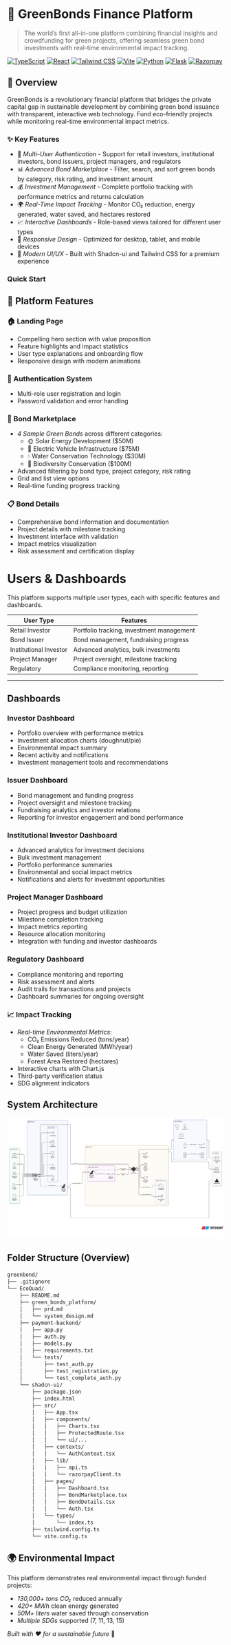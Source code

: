 # 🌱 GreenBonds Finance Platform

> The world’s first all-in-one platform combining financial insights and crowdfunding for green projects, offering seamless green bond investments with real-time environmental impact tracking.

[![TypeScript](https://img.shields.io/badge/TypeScript-007ACC?style=for-the-badge&logo=typescript&logoColor=white)](https://www.typescriptlang.org/)
[![React](https://img.shields.io/badge/React-20232A?style=for-the-badge&logo=react&logoColor=61DAFB)](https://reactjs.org/)
[![Tailwind CSS](https://img.shields.io/badge/Tailwind_CSS-38B2AC?style=for-the-badge&logo=tailwind-css&logoColor=white)](https://tailwindcss.com/)
[![Vite](https://img.shields.io/badge/Vite-646CFF?style=for-the-badge&logo=vite&logoColor=white)](https://vitejs.dev/)
[![Python](https://img.shields.io/badge/Python-3776AB?style=for-the-badge&logo=python&logoColor=white)](https://www.python.org/)
[![Flask](https://img.shields.io/badge/Flask-000000?style=for-the-badge&logo=flask&logoColor=white)](https://flask.palletsprojects.com/)
[![Razorpay](https://img.shields.io/badge/Razorpay-1E94D8?style=for-the-badge&logo=razorpay&logoColor=white)](https://razorpay.com/)


## 🚀 Overview

GreenBonds is a revolutionary financial platform that bridges the private capital gap in sustainable development by combining green bond issuance with transparent, interactive web technology. Fund eco-friendly projects while monitoring real-time environmental impact metrics.

### ✨ Key Features

- 🏦 *Multi-User Authentication* - Support for retail investors, institutional investors, bond issuers, project managers, and regulators
- 📊 *Advanced Bond Marketplace* - Filter, search, and sort green bonds by category, risk rating, and investment amount
- 💰 *Investment Management* - Complete portfolio tracking with performance metrics and returns calculation
- 🌍 *Real-Time Impact Tracking* - Monitor CO₂ reduction, energy generated, water saved, and hectares restored
- 📈 *Interactive Dashboards* - Role-based views tailored for different user types
- 📱 *Responsive Design* - Optimized for desktop, tablet, and mobile devices
- 🎨 *Modern UI/UX* - Built with Shadcn-ui and Tailwind CSS for a premium experience


### Quick Start

## 🌟 Platform Features

### 🏠 Landing Page
- Compelling hero section with value proposition
- Feature highlights and impact statistics  
- User type explanations and onboarding flow
- Responsive design with modern animations

### 🔐 Authentication System
- Multi-role user registration and login
- Password validation and error handling

### 🏪 Bond Marketplace
- *4 Sample Green Bonds* across different categories:
  - 🌞 Solar Energy Development ($50M)
  - 🚗 Electric Vehicle Infrastructure ($75M) 
  - 💧 Water Conservation Technology ($30M)
  - 🌳 Biodiversity Conservation ($100M)
- Advanced filtering by bond type, project category, risk rating
- Grid and list view options
- Real-time funding progress tracking

### 📋 Bond Details
- Comprehensive bond information and documentation
- Project details with milestone tracking
- Investment interface with validation
- Impact metrics visualization
- Risk assessment and certification display

# Users & Dashboards

This platform supports multiple user types, each with specific features and dashboards.

| User Type             | Features                                      |
|-----------------------|-----------------------------------------------|
| Retail Investor       | Portfolio tracking, investment management    |
| Bond Issuer           | Bond management, fundraising progress        |
| Institutional Investor| Advanced analytics, bulk investments         |
| Project Manager       | Project oversight, milestone tracking        |
| Regulatory            | Compliance monitoring, reporting             |

---

## Dashboards

### Investor Dashboard
- Portfolio overview with performance metrics
- Investment allocation charts (doughnut/pie)
- Environmental impact summary
- Recent activity and notifications
- Investment management tools and recommendations

### Issuer Dashboard  
- Bond management and funding progress
- Project oversight and milestone tracking
- Fundraising analytics and investor relations
- Reporting for investor engagement and bond performance

### Institutional Investor Dashboard
- Advanced analytics for investment decisions
- Bulk investment management
- Portfolio performance summaries
- Environmental and social impact metrics
- Notifications and alerts for investment opportunities

### Project Manager Dashboard
- Project progress and budget utilization
- Milestone completion tracking
- Impact metrics reporting
- Resource allocation monitoring
- Integration with funding and investor dashboards

### Regulatory Dashboard
- Compliance monitoring and reporting
- Risk assessment and alerts
- Audit trails for transactions and projects
- Dashboard summaries for ongoing oversight


### 📈 Impact Tracking
- *Real-time Environmental Metrics*:
  - CO₂ Emissions Reduced (tons/year)
  - Clean Energy Generated (MWh/year) 
  - Water Saved (liters/year)
  - Forest Area Restored (hectares)
- Interactive charts with Chart.js
- Third-party verification status
- SDG alignment indicators

## System Architecture
![Technical Architecture](Technical.png)

## Folder Structure (Overview)


```
greenbond/
├── .gitignore
└── EcoQuad/
    ├── README.md
    ├── green_bonds_platform/
    │   ├── prd.md
    │   └── system_design.md
    ├── payment-backend/
    │   ├── app.py
    │   ├── auth.py
    │   ├── models.py
    │   ├── requirements.txt
    │   └── tests/
    │       ├── test_auth.py
    │       ├── test_registration.py
    │       └── test_complete_auth.py
    └── shadcn-ui/
        ├── package.json
        ├── index.html
        ├── src/
        │   ├── App.tsx
        │   ├── components/
        │   │   ├── Charts.tsx
        │   │   ├── ProtectedRoute.tsx
        │   │   └── ui/...
        │   ├── contexts/
        │   │   └── AuthContext.tsx
        │   ├── lib/
        │   │   ├── api.ts
        │   │   └── razorpayClient.ts
        │   ├── pages/
        │   │   ├── Dashboard.tsx
        │   │   ├── BondMarketplace.tsx
        │   │   ├── BondDetails.tsx
        │   │   └── Auth.tsx
        │   └── types/
        │       └── index.ts
        ├── tailwind.config.ts
        └── vite.config.ts
```


## 🌍 Environmental Impact

This platform demonstrates real environmental impact through funded projects:

- *130,000+ tons CO₂* reduced annually
- *420+ MWh* clean energy generated  
- *50M+ liters* water saved through conservation
- *Multiple SDGs* supported (7, 11, 13, 15)




*Built with ❤ for a sustainable future* 🌱





















